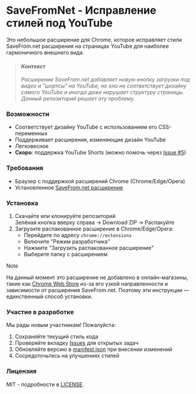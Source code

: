 # SaveFromNet - Исправление стилей под YouTube

Это небольшое расширение для Chrome, которое исправляет стили SaveFrom.net расширения на страницах YouTube для наиболее гармоничного внешнего вида.

> #### *Контекст*
> *Расширение SaveFrom.net добавляет новую кнопку загрузки под видео и "шортсы" на YouTube, но оно не соответствует дизайну самого YouTube и иногда даже нарушает структуру страницы. Данный репозиторий решает эту проблему.*

### Возможности

- Соответствует дизайну YouTube с использованием его CSS-переменных 
- Поддерживает расширения, изменяющие дизайн YouTube
- Легковесное
- **Скоро**: поддержка YouTube Shorts (можно помочь через [Issue #5](../../issues/5))

### Требования

- Браузер с поддержкой расширений Chrome (Chrome/Edge/Opera)
- Установленное [SaveFrom.net расширение](https://ru.savefrom.net/11/user.php)

### Установка

1. Скачайте или клонируйте репозиторий<br>
Зелёная кнопка вверху справа → Download ZIP → Распакуйте
2. Загрузите распакованное расширение в Chrome/Edge/Opera:
   - Перейдите по адресу `chrome://extensions` 
   - Включите "Режим разработчика"
   - Нажмите "Загрузить распакованное расширение"
   - Выберите папку с расширением

> [!NOTE]
> На данный момент это расширение не добавлено в онлайн-магазины, такие как [Chrome Web Store](https://chromewebstore.google.com) из-за его узкой направленности и зависимости от расширения SaveFrom.net. 
> Поэтому эти инструкции — единственный способ установки.

### Участие в разработке   

Мы рады новым участникам! Пожалуйста:

1. Сохраняйте текущий стиль кода
2. Проверяйте вкладку [Issues](../../issues)  для открытых задач
3. Обновляйте версию в [manifest.json](manifest.json) при внесении изменений
4. Сосредоточьтесь на улучшениях стилей

### Лицензия

MIT - подробности в [LICENSE](LICENSE).
